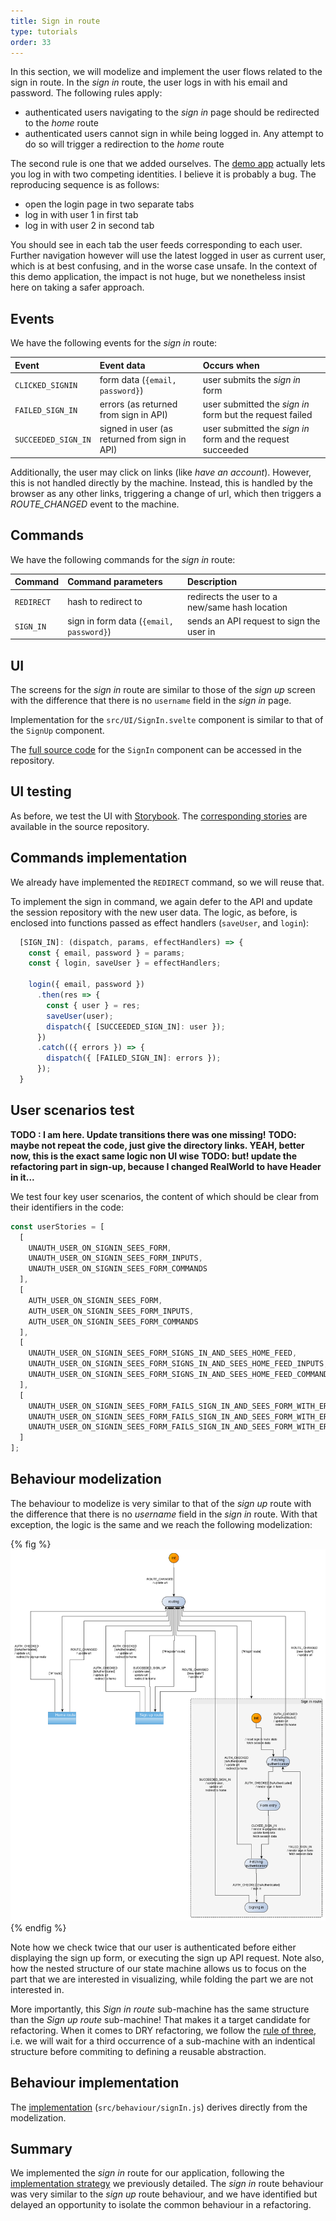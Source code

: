 ```yaml
---
title: Sign in route
type: tutorials
order: 33
---
```


In this section, we will modelize and implement the user flows related to the sign in route. In the *sign in* route, the user logs in with his email and password. The following rules apply:
- authenticated users navigating to the *sign in* page should be redirected to the *home* route
- authenticated users cannot sign in while being logged in. Any attempt to do so will trigger a redirection to the *home* route 

The second rule is one that we added ourselves. The [demo app](https://demo.realworld.io/#/) actually lets you log in with two competing identities. I believe it is probably a bug. The reproducing sequence is as follows:
- open the login page in two separate tabs
- log in with user 1 in first tab
- log in with user 2 in second tab

You should see in each tab the user feeds corresponding to each user. Further navigation however will use the latest logged in user as current user, which is at best confusing, and in the worse case unsafe. In the context of this demo application, the impact is not huge, but we nonetheless insist here on taking a safer approach. 

## Events
We have the following events for the *sign in* route:

| Event | Event data |Occurs when|
|:---|:---|:---|
| `CLICKED_SIGNIN`| form data (`{email, password}`)| user submits the *sign in* form| 
| `FAILED_SIGN_IN`| errors (as returned from sign in API)| user submitted the *sign in* form but the request failed|
| `SUCCEEDED_SIGN_IN`| signed in user (as returned from sign in API)| user submitted the *sign in* form and the request succeeded|

Additionally, the user may click on links (like *have an account*). However, this is not handled directly by the machine. Instead, this is handled by the browser as any other links, triggering a change of url, which then triggers a *ROUTE_CHANGED* event to the machine.

## Commands
We have the following commands for the *sign in* route:

| Command | Command parameters |Description|
|:---|:---|:---|
| `REDIRECT`| hash to redirect to| redirects the user to a new/same hash location| 
| `SIGN_IN`| sign in form data (`{email, password}`)| sends an API request to sign the user in|

## UI
The screens for the *sign in* route are similar to those of the *sign up* screen with the difference that there is no `username` field in the *sign in* page.

Implementation for the `src/UI/SignIn.svelte` component is similar to that of the `SignUp` component.

The [full source code](https://github.com/brucou/realworld-kingly-svelte/blob/with-sign-in-route/src/UI/SignIn.svelte) for the `SignIn` component can be accessed in the repository.

## UI testing
As before, we test the UI with [Storybook](https://storybook.js.org/). The [corresponding stories](https://github.com/brucou/realworld-kingly-svelte/blob/with-sign-in-route/stories/RealWorld.SignIn.stories.js) are available in the source repository.

## Commands implementation
We already have implemented the `REDIRECT` command, so we will reuse that. 

To implement the sign in command, we again defer to the API and update the session repository with the new user data. The logic, as before, is enclosed into functions passed as effect handlers (`saveUser`, and `login`):

```javascript
  [SIGN_IN]: (dispatch, params, effectHandlers) => {
    const { email, password } = params;
    const { login, saveUser } = effectHandlers;

    login({ email, password })
      .then(res => {
        const { user } = res;
        saveUser(user);
        dispatch({ [SUCCEEDED_SIGN_IN]: user });
      })
      .catch(({ errors }) => {
        dispatch({ [FAILED_SIGN_IN]: errors });
      });
  }
```

## User scenarios test
**TODO : I am here. Update transitions there was one missing!**
**TODO: maybe not repeat the code, just give the directory links. YEAH, better now, this is the exact same logic non UI wise**
**TODO: but! update the refactoring part in sign-up, because I changed RealWorld to have Header in it...** 


We test four key user scenarios, the content of which should be clear from their identifiers in the code:

```javascript
const userStories = [
  [
    UNAUTH_USER_ON_SIGNIN_SEES_FORM,
    UNAUTH_USER_ON_SIGNIN_SEES_FORM_INPUTS,
    UNAUTH_USER_ON_SIGNIN_SEES_FORM_COMMANDS
  ],
  [
    AUTH_USER_ON_SIGNIN_SEES_FORM,
    AUTH_USER_ON_SIGNIN_SEES_FORM_INPUTS,
    AUTH_USER_ON_SIGNIN_SEES_FORM_COMMANDS
  ],
  [
    UNAUTH_USER_ON_SIGNIN_SEES_FORM_SIGNS_IN_AND_SEES_HOME_FEED,
    UNAUTH_USER_ON_SIGNIN_SEES_FORM_SIGNS_IN_AND_SEES_HOME_FEED_INPUTS,
    UNAUTH_USER_ON_SIGNIN_SEES_FORM_SIGNS_IN_AND_SEES_HOME_FEED_COMMANDS
  ],
  [
    UNAUTH_USER_ON_SIGNIN_SEES_FORM_FAILS_SIGN_IN_AND_SEES_FORM_WITH_ERRORS,
    UNAUTH_USER_ON_SIGNIN_SEES_FORM_FAILS_SIGN_IN_AND_SEES_FORM_WITH_ERRORS_INPUTS,
    UNAUTH_USER_ON_SIGNIN_SEES_FORM_FAILS_SIGN_IN_AND_SEES_FORM_WITH_ERRORS_COMMANDS
  ]
];

```

## Behaviour modelization
The behaviour to modelize is very similar to that of the *sign up* route with the difference that there is no *username* field in the *sign in* route. With that exception, the logic is the same and we reach the following modelization: 

{% fig %}
![realworld-home-tag-filter](../../graphs/real-world/realworld-routing-signin.png)
{% endfig %}

Note how we check twice that our user is authenticated before either displaying the sign up form, or executing the sign up API request. Note also, how the nested structure of our state machine allows us to focus on the part that we are interested in visualizing, while folding the part we are not interested in.

More importantly, this *Sign in route* sub-machine has the same structure than the *Sign up route* sub-machine! That makes it a target candidate for refactoring. When it comes to DRY refactoring, we follow the [rule of three](https://blog.codinghorror.com/rule-of-three/), i.e. we will wait for a third occurrence of a sub-machine with an indentical structure before commiting to defining a reusable abstraction.

## Behaviour implementation 
The [implementation](https://github.com/brucou/realworld-kingly-svelte/blob/with-sign-in-route/src/behaviour/signIn.js) (`src/behaviour/signIn.js`) derives directly from the modelization. 

## Summary
We implemented the *sign in* route for our application, following the [implementation strategy](/real-world.html#Implementation-strategy) we previously detailed. The *sign in* route behaviour was very similar to the *sign up* route behaviour, and we have identified but delayed an opportunity to isolate the common behaviour in a refactoring.

